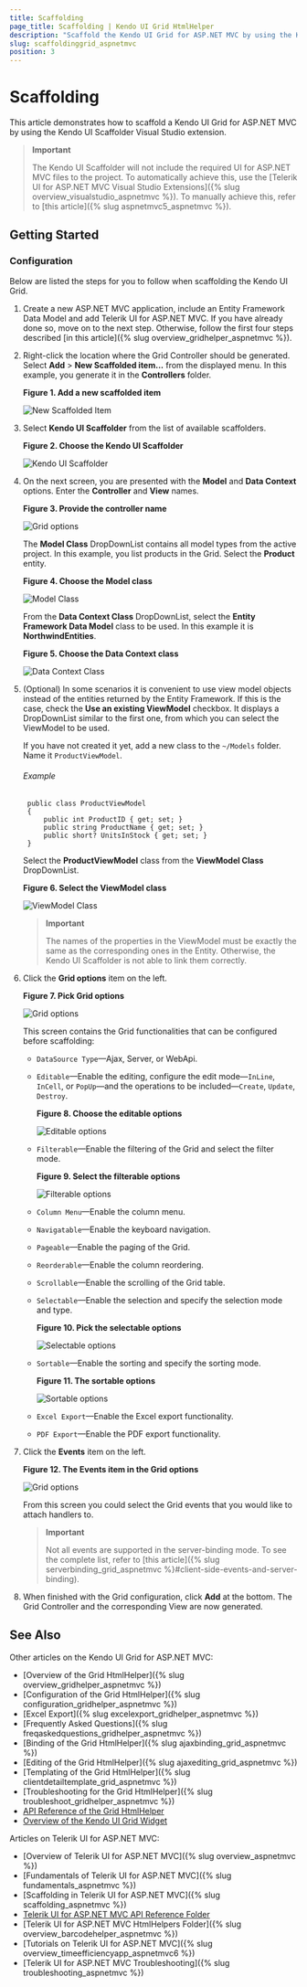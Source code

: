 ```yaml
---
title: Scaffolding
page_title: Scaffolding | Kendo UI Grid HtmlHelper
description: "Scaffold the Kendo UI Grid for ASP.NET MVC by using the Kendo UI Scaffolder extension for Visual Studio."
slug: scaffoldinggrid_aspnetmvc
position: 3
---
```


# Scaffolding

This article demonstrates how to scaffold a Kendo UI Grid for ASP.NET MVC by using the Kendo UI Scaffolder Visual Studio extension.

> **Important**
>
> The Kendo UI Scaffolder will not include the required UI for ASP.NET MVC files to the project. To automatically achieve this, use the [Telerik UI for ASP.NET MVC Visual Studio Extensions]({% slug overview_visualstudio_aspnetmvc %}). To manually achieve this, refer to [this article]({% slug aspnetmvc5_aspnetmvc %}).

## Getting Started

### Configuration

Below are listed the steps for you to follow when scaffolding the Kendo UI Grid.

1. Create a new ASP.NET MVC application, include an Entity Framework Data Model and add Telerik UI for ASP.NET MVC. If you have already done so, move on to the next step. Otherwise, follow the first four steps described [in this article]({% slug overview_gridhelper_aspnetmvc %}).

1. Right-click the location where the Grid Controller should be generated. Select **Add** > **New Scaffolded item...** from the displayed menu. In this example, you generate it in the **Controllers** folder.

	**Figure 1. Add a new scaffolded item**

	![New Scaffolded Item](images/scaffolding/new_scaffolded_item.png)

1. Select **Kendo UI Scaffolder** from the list of available scaffolders.

	**Figure 2. Choose the Kendo UI Scaffolder**

	![Kendo UI Scaffolder](images/scaffolding/kendo_ui_scaffolder.png)

1. On the next screen, you are presented with the **Model** and **Data Context** options. Enter the **Controller** and **View** names.

	**Figure 3. Provide the controller name**

	![Grid options](images/scaffolding/kendo_ui_grid1.png)

	The **Model Class** DropDownList contains all model types from the active project. In this example, you list products in the Grid. Select the **Product** entity.

	**Figure 4. Choose the Model class**

	![Model Class](images/scaffolding/model_class.png)

	From the **Data Context Class** DropDownList, select the **Entity Framework Data Model** class to be used. In this example it is **NorthwindEntities**.

	**Figure 5. Choose the Data Context class**

	![Data Context Class](images/scaffolding/data_context_class.png)

1. (Optional) In some scenarios it is convenient to use view model objects instead of the entities returned by the Entity Framework. If this is the case, check the **Use an existing ViewModel** checkbox. It displays a DropDownList similar to the first one, from which you can select the ViewModel to be used.

	If you have not created it yet, add a new class to the `~/Models` folder. Name it `ProductViewModel`.

	###### Example

        public class ProductViewModel
        {
            public int ProductID { get; set; }
            public string ProductName { get; set; }
            public short? UnitsInStock { get; set; }
        }

	Select the **ProductViewModel** class from the **ViewModel Class** DropDownList.

	**Figure 6. Select the ViewModel class**

	![ViewModel Class](images/scaffolding/view_model_class.png)

	> **Important**
	>
	> The names of the properties in the ViewModel must be exactly the same as the corresponding ones in the Entity. Otherwise, the Kendo UI Scaffolder is not able to link them correctly.

1. Click the **Grid options** item on the left.

	**Figure 7. Pick Grid options**

	![Grid options](images/scaffolding/kendo_ui_grid2.png)

	This screen contains the Grid functionalities that can be configured before scaffolding:

	* `DataSource Type`&mdash;Ajax, Server, or WebApi.
	* `Editable`&mdash;Enable the editing, configure the edit mode&mdash;`InLine`, `InCell`, or `PopUp`&mdash;and the operations to be included&mdash;`Create`, `Update`, `Destroy`.

	  **Figure 8. Choose the editable options**

	  ![Editable options](images/scaffolding/editable.png)

	* `Filterable`&mdash;Enable the filtering of the Grid and select the filter mode.

	  **Figure 9. Select the filterable options**

	  ![Filterable options](images/scaffolding/filterable.png)

	* `Column Menu`&mdash;Enable the column menu.
	* `Navigatable`&mdash;Enable the keyboard navigation.
	* `Pageable`&mdash;Enable the paging of the Grid.
	* `Reorderable`&mdash;Enable the column reordering.
	* `Scrollable`&mdash;Enable the scrolling of the Grid table.
	* `Selectable`&mdash;Enable the selection and specify the selection mode and type.

	  **Figure 10. Pick the selectable options**

	  ![Selectable options](images/scaffolding/selectable.png)

	* `Sortable`&mdash;Enable the sorting and specify the sorting mode.

	  **Figure 11. The sortable options**

	  ![Sortable options](images/scaffolding/sortable.png)

	* `Excel Export`&mdash;Enable the Excel export functionality.
	* `PDF Export`&mdash;Enable the PDF export functionality.

1. Click the **Events** item on the left.

	**Figure 12. The Events item in the Grid options**

	![Grid options](images/scaffolding/kendo_ui_grid3.png)

	From this screen you could select the Grid events that you would like to attach handlers to.

	> **Important**
	>
	> Not all events are supported in the server-binding mode. To see the complete list, refer to [this article]({% slug serverbinding_grid_aspnetmvc %}#client-side-events-and-server-binding).

1. When finished with the Grid configuration, click **Add** at the bottom. The Grid Controller and the corresponding View are now generated.

## See Also

Other articles on the Kendo UI Grid for ASP.NET MVC:

* [Overview of the Grid HtmlHelper]({% slug overview_gridhelper_aspnetmvc %})
* [Configuration of the Grid HtmlHelper]({% slug configuration_gridhelper_aspnetmvc %})
* [Excel Export]({% slug excelexport_gridhelper_aspnetmvc %})
* [Frequently Asked Questions]({% slug freqaskedquestions_gridhelper_aspnetmvc %})
* [Binding of the Grid HtmlHelper]({% slug ajaxbinding_grid_aspnetmvc %})
* [Editing of the Grid HtmlHelper]({% slug ajaxediting_grid_aspnetmvc %})
* [Templating of the Grid HtmlHelper]({% slug clientdetailtemplate_grid_aspnetmvc %})
* [Troubleshooting for the Grid HtmlHelper]({% slug troubleshoot_gridhelper_aspnetmvc %})
* [API Reference of the Grid HtmlHelper](http://docs.telerik.com/aspnet-mvc/api/Kendo.Mvc.UI.Fluent/GridBuilder)
* [Overview of the Kendo UI Grid Widget](http://docs.telerik.com/kendo-ui/controls/data-management/grid/overview)

Articles on Telerik UI for ASP.NET MVC:

* [Overview of Telerik UI for ASP.NET MVC]({% slug overview_aspnetmvc %})
* [Fundamentals of Telerik UI for ASP.NET MVC]({% slug fundamentals_aspnetmvc %})
* [Scaffolding in Telerik UI for ASP.NET MVC]({% slug scaffolding_aspnetmvc %})
* [Telerik UI for ASP.NET MVC API Reference Folder](/api/Kendo.Mvc/AggregateFunction)
* [Telerik UI for ASP.NET MVC HtmlHelpers Folder]({% slug overview_barcodehelper_aspnetmvc %})
* [Tutorials on Telerik UI for ASP.NET MVC]({% slug overview_timeefficiencyapp_aspnetmvc6 %})
* [Telerik UI for ASP.NET MVC Troubleshooting]({% slug troubleshooting_aspnetmvc %})
